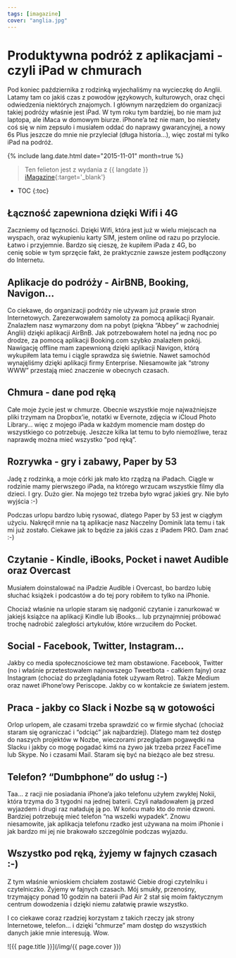 ```yaml
---
tags: [imagazine]
cover: "anglia.jpg"
---
```


# Produktywna podróż z aplikacjami - czyli iPad w chmurach

Pod koniec października z rodzinką wyjechaliśmy na wycieczkę do Anglii. Latamy tam co jakiś czas z powodów językowych, kulturowych, oraz chęci odwiedzenia niektórych znajomych. I głównym narzędziem do organizacji takiej podróży właśnie jest iPad. W tym roku tym bardziej, bo nie mam już laptopa, ale iMaca w domowym biurze. iPhone’a też nie mam, bo niestety coś się w nim zepsuło i musiałem oddać do naprawy gwarancyjnej, a nowy 6s Plus jeszcze do mnie nie przyleciał (długa historia…), więc został mi tylko iPad na podróż.

<!--More-->

{% include lang.date.html date="2015-11-01" month=true %}

> Ten felieton jest z wydania z {{ langdate }} [iMagazine](https://imagazine.pl){:target='_blank'}

* TOC
{:toc}

## Łączność zapewniona dzięki Wifi i 4G

Zaczniemy od łączności. Dzięki Wifi, która jest już w wielu miejscach na wyspach, oraz wykupieniu karty SIM, jestem online od razu po przylocie. Łatwo i przyjemnie. Bardzo się cieszę, że kupiłem iPada z 4G, bo cenię sobie w tym sprzęcie fakt, że praktycznie zawsze jestem podłączony do Internetu.

## Aplikacje do podróży - AirBNB, Booking, Navigon…

Co ciekawe, do organizacji podróży nie używam już prawie stron Internetowych. Zarezerwowałem samoloty za pomocą aplikacji Ryanair. Znalazłem nasz wymarzony dom na pobyt (piękna “Abbey” w zachodniej Anglii) dzięki aplikacji AirBnB. Jak potrzebowałem hotel na jedną noc po drodze, za pomocą aplikacji Booking.com szybko znalazłem pokój. Nawigację offline mam zapewnioną dzięki aplikacji Navigon, którą wykupiłem lata temu i ciągle sprawdza się świetnie. Nawet samochód wynajęliśmy dzięki aplikacji firmy Enterprise. Niesamowite jak “strony WWW” przestają mieć znaczenie w obecnych czasach.

## Chmura - dane pod ręką

Całe moje życie jest w chmurze. Obecnie wszystkie moje najważniejsze pliki trzymam na Dropbox’ie, notatki w Evernote, zdjęcia w iCloud Photo Library… więc z mojego iPada w każdym momencie mam dostęp do wszystkiego co potrzebuję. Jeszcze kilka lat temu to było niemożliwe, teraz naprawdę można mieć wszystko “pod ręką”.

## Rozrywka - gry i zabawy, Paper by 53

Jadę z rodzinką, a moje córki jak mało kto rządzą na iPadach. Ciągle w rodzinie mamy pierwszego iPada, na którego wrzucam wszystkie filmy dla dzieci. I gry. Dużo gier. Na mojego też trzeba było wgrać jakieś gry. Nie było wyjścia :-)

Podczas urlopu bardzo lubię rysować, dlatego Paper by 53 jest w ciągłym użyciu. Nakręcił mnie na tą aplikacje nasz Naczelny Dominik lata temu i tak mi już zostało. Ciekawe jak to będzie za jakiś czas z iPadem PRO. Dam znać :-)

## Czytanie - Kindle, iBooks, Pocket i nawet Audible oraz Overcast

Musiałem doinstalować na iPadzie Audible i Overcast, bo bardzo lubię słuchać książek i podcastów a do tej pory robiłem to tylko na iPhonie.

Chociaż właśnie na urlopie staram się nadgonić czytanie i zanurkować w jakiejś książce na aplikacji Kindle lub iBooks… lub przynajmniej próbować trochę nadrobić zaległości artykułów, które wrzuciłem do Pocket.

## Social - Facebook, Twitter, Instagram…

Jakby co media społecznościowe też mam obstawione. Facebook, Twitter (no i właśnie przetestowałem najnowszego Tweetbota - całkiem fajny) oraz Instagram (chociaż do przeglądania fotek używam Retro). Także Medium oraz nawet iPhone’owy Periscope. Jakby co w kontakcie ze światem jestem.

## Praca - jakby co Slack i Nozbe są w gotowości

Orlop urlopem, ale czasami trzeba sprawdzić co w firmie słychać (chociaż staram się ograniczać i “odciąć” jak najbardziej). Dlatego mam też dostęp do naszych projektów w Nozbe, wieczorami przeglądam pogawędki na Slacku i jakby co mogę pogadać kimś na żywo jak trzeba przez FaceTime lub Skype. No i czasami Mail. Staram się być na bieżąco ale bez stresu.

## Telefon? “Dumbphone” do usług :-)

Taa… z racji nie posiadania iPhone’a jako telefonu użyłem zwykłej Nokii, która trzyma do 3 tygodni na jednej baterii. Czyli naładowałem ją przed wyjazdem i drugi raz naładuję ją po. W końcu mało kto do mnie dzwoni. Bardziej potrzebuję mieć telefon “na wszelki wypadek”. Znowu niesamowite, jak aplikacja telefonu rzadko jest używana na moim iPhonie i jak bardzo mi jej nie brakowało szczególnie podczas wyjazdu.

## Wszystko pod ręką, żyjemy w fajnych czasach :-)

Z tym właśnie wnioskiem chciałem zostawić Ciebie drogi czytelniku i czytelniczko. Żyjemy w fajnych czasach. Mój smukły, przenośny, trzymający ponad 10 godzin na baterii iPad Air 2 stał się moim faktycznym centrum dowodzenia i dzięki niemu załatwię prawie wszystko.

I co ciekawe coraz rzadziej korzystam z takich rzeczy jak strony Internetowe, telefon… i dzięki “chmurze” mam dostęp do wszystkich danych jakie mnie interesują. Wow.

![{{ page.title }}](/img/{{ page.cover }})

[n]: https://nozbe.com/pl/?a=mike
[np]: https://nozbe.com/pl/personal/?a=mike